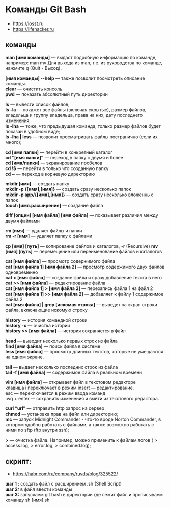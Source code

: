 # Команды Git Bash  

- https://losst.ru 
- https://lifehacker.ru

## команды   
**man [имя команды]** — выдаст подробную информацию по команде, например: man mv 
Для выхода из man, т.е. из руководства по команде, нажмите q (Quit - Выход).   

**[имя команды] --help** — также позволит посмотреть описание команды.  
**clear** — очистить консоль  
**pwd** — показать абсолютный путь директории  

**ls** — вывести список файлов;  
**ls -la** — покажет все файлы (включая скрытые), размер файлов, владельца и группу владельца, права на них, дату последнего изменения;  
**ls -lha** — тоже, что предыдущая команда, только размер файлов будет показан в удобном виде;  
**ls -lha | less** — позволит просматривать файлы постранично (если их много);  

**cd [имя папки]** — перейти в конкретный каталог  
**cd “[имя папки]”** — переход в папку с двумя и более  
**cd [имя/папки]** — экранирование пробелов  
**cd !$** — перейти в только что созданную папку  
**cd ~** — переход в корневую директорию  

**mkdir [имя]** — создать папку  
**mkdir -p {[имя],[имя]}** —  создать сразу несколько папок  
**mkdir -p app/{[имя],[имя]}** — создать сразу несколько вложенных папок  
**touch [имя.расширение]** — создание файла  

**diff [опции] [имя файла] [имя файла]** — показывает различия между двумя файлами  

**rm [имя]**  — удаляет файлы и папки   
**rm -r [имя]**  — удаляет папку с файлами  

**cp [имя] [путь]** — копирование файлов и каталогов, -r (Recursive) 
**mv [имя] [путь]** — перемещение или переименование файлов и каталогов 

**cat [имя файла]** — просмотр содержимого файла  
**cat [имя файла 1] [имя файла 2]** — просмотр содержимого двух файлов одновременно   
**cat > [имя файла]** — создание файла и сразу добавление текста в него  
**cat >> [имя файла]** — редактирование файла  
**cat [имя файла 1] > [имя файла 2]** — перезапись файла 1 на файл 2  
**cat [имя файла 1] >> [имя файла 2]** — добавляет к файлу 1 содержимое файла 2  
**cat [имя файла] | grep [искомая строка]** — выведет на экран строки файла, включающие искомую строку  

**history** — история командной строки  
**history -c** — очистка истории  
**history >> [имя файла]** — история сохраняется в файл  

**head** — выводит несколько первых строк из файла  
**find [имя файла]** — поиск файла в системе  
**less [имя файла]** — просмотр длинных текстов, которые не умещаются на одном экране.  

**tail** — выдает несколько последних строк из файла   
**tail -f [имя файла]** — содержимое файла в реальном времени  

**vim [имя файла]** — открывает файл в текстовом редакторе  
клавиша i переключает в режим insert — редактирование.  
esc — переключается в режим ввода команд  
:wq + enter — сохранить изменения и выйти из текстового редактора.  

**curl “url”** — отправить http запрос на сервер  
**chmod** — установка прав на файл или директорию;  
**mc** — запуск Midnight Commander - что-то вроде Norton Commander, в котором удобно работать с файлами, а также возможно работать с ними по sftp (ftp внутри ssh);  

**>** — очистка файла. Например, можно применить к файлам логов ( > access.log, > error.log, > combined.log);  

## скрипт: 
- https://habr.com/ru/company/ruvds/blog/325522/

**шаг 1 :** создать файл с расширением .sh (Shell Script)  
**шаг 2:** в файл ввести команды  
**шаг 3:** запускаем git bash в директории где лежит файл и прописываем команду sh [имя].sh  

